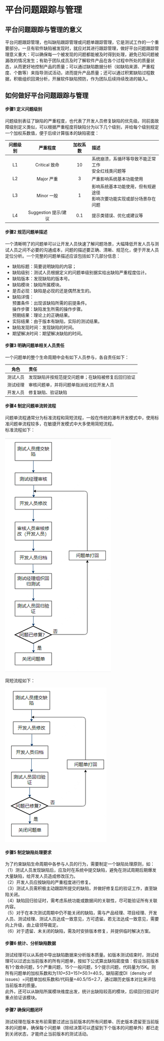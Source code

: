 # 平台问题跟踪与管理

## 平台问题跟踪与管理的意义
平台问题跟踪管理，也叫缺陷跟踪管理或问题单跟踪管理，它是测试工作的一个重要部分。一旦有软件缺陷被发现时，就应对其进行跟踪管理，做好平台问题跟踪管理意义重大：可以确保每一个被发现的问题都能被及时得到处理，避免已知问题被漏改的情况发生；有助于团队成员及时了解软件产品在各个过程中所处的质量状态，从而更好地控制产品的质量；可以通过缺陷数据分析（如缺陷来源、严重程度、个数等）来指导测试活动，进而提升产品质量；还可以通过积累缺陷过程数据，积极组织回溯分析，开展软件缺陷预防，作为团队后续持续改进的输入。


## 如何做好平台问题跟踪与管理
#### 步骤1	定义问题级别
问题级别表征了缺陷的严重程度，也代表了开发人员修复缺陷的优先级。同前面故障级别定义类似，可以根据严重程度将缺陷分为以下几个级别，并给每个级别规定一个加权系数值，便于后续计算版本的缺陷密度：


|问题级别             |严重程度      |加权系数          |描述          |
|:---------------:|:-------------:|:-----------:|:-----------|
|L1|Critical 致命|10|系统崩溃，系循环等导致不能正常工作<br/>安全红线类问题等|
|L2|Major 严重|3|严重影响系统基本功能使用|
|L3|Minor 一般|1|影响系统基本功能使用，但有规避途径<br/>影响次要功能实现或部分场景存在问题|
|L4|Suggestion 提示/建议|0.1|提示类错误、优化或建议等|

#### 步骤2	规范问题单描述
一个清晰明了的问题单可以让开发人员快速了解问题场景，大幅降低开发人员与测试人员之间不必要的沟通成本，问题的描述要正确、清晰、规范化，便于开发人员定位分析。一个完整的问题单描述应该包括如下几部分信息：<br/>
-	缺陷标题：简要说明缺陷的内容；
-	缺陷级别：测试人员根据定义的问题单级别据实给出缺陷严重程度估计。
-	缺陷版本：发现缺陷的版本号。
-	缺陷模块：缺陷所属模块。
-	是否必现：缺陷是必现的还是偶然发生的。
-	缺陷详情：<br/>
	预置条件：出现该缺陷所需的前提条件。<br/>
	操作步骤：缺陷发生所需的操作步骤。<br/>
	预期结果：理论上的正确结果。<br/>
-	实际结果：由于版本有缺陷，实际的测试结果。
-	缺陷发现时间：发现缺陷的时间。
-	期望解决时间：期望解决缺陷的时间。

#### 步骤3	明确问题单相关人员责任
一个问题单的整个生命周期中会有如下人员参与，各自责任如下：


|角色             |责任|
|:---------------:|:-------------|
|测试人员|发现缺陷并按规范提交问题单；在缺陷被修复后回归验证|
|测试经理|审核问题单，并将问题单指派给对应开发人员|
|开发人员|修复缺陷、验证缺陷|

#### 步骤4	制定问题单流转流程
问题单流程通常分为标准流程和简短流程，一般在传统的瀑布开发模式中，使用标准问题单流程较多，在敏捷开发模式中大多使用简短流程。<br/>
标准流程如下：

![](../../images/others/standardFlow.png)

简短流程如下：

![](../../images/others/simpleFlow.png)

#### 步骤5	制定缺陷处理要求
为了约束缺陷生命周期中各参与人员的行为，需要制定一个缺陷处理原则，如：<br/>
（1）测试人员发现缺陷后，应及时在系统中提交缺陷，避免在测试周期后期爆发大量缺陷，给开发人员造成修改压力。<br/>
（2）开发人员应按缺陷的严重程度进行修复。<br/>
（3）测试人员需积极主动跟踪所提交的缺陷，并做好修复后的验证工作，直至缺陷关闭。<br/>
（4）缺陷回归验证时，需考虑系统功能或数据间的关联性，尽可能验证所有关联内容。<br/>
（5）对于在本次测试周期中仍不能关闭的缺陷，需与产品经理、项目经理、开发人员、测试经理、测试人员达成一致意见，方可遗留。若无法达成一致意见，需要向上升级，由上级领导裁定。<br/>
（6）对于遗留、未关闭的缺陷，需及时安排版本修复，并提供临时解决方案。<br/>

#### 步骤6	统计、分析缺陷数据
测试经理可以从系统中导出缺陷数据来分析版本质量。如版本测试结束时，测试经理可以过滤出当前版本的所有问题单，按如下公式算出缺陷密度值：假设当前版本有1个致命问题，5个严重问题，15个一般问题，5个提示问题，代码量为15K。则所有问题单的加权系数和为1*10+5*3+15*1+5*0.1=40.5，缺陷密度DI（density of issues）=问题单加权系数和/代码量=40.5/15=2.7，通过跟历史版本对比来评估当前版本的质量。<br/>
此外，还可以从缺陷所属模块维度出发，统计出缺陷较高的模块，后续回归验证时重点验证该模块。<br/>

#### 步骤7	确保问题闭环
测试经理在版本发布前需要过滤出当前版本的所有问题单、历史版本遗留至当前版本的问题单，确保每个问题单（除经决策可以遗留到下个版本的问题单外）都已走到关闭状态，才能终止当前版本的测试活动。
